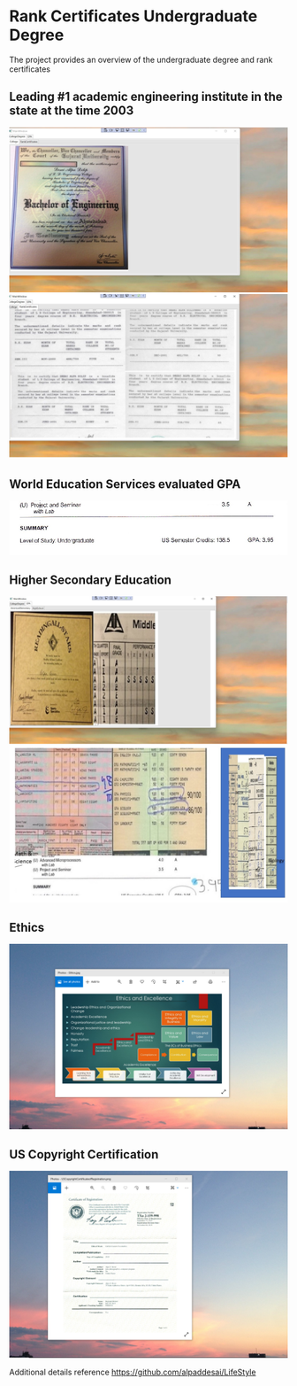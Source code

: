 # Rank Certificates Undergraduate Degree

The project provides an overview of the undergraduate degree and rank certificates

## Leading #1 academic engineering institute in the state at the time 2003
![image](CollegeDegree.jpg)
![image](RankCertificates.jpg)

## World Education Services evaluated GPA
![image](UndergraduateCollege.jpg)

## Higher Secondary Education
![image](AmericanElementary.jpg)
![image](HighSchoolGradesaIndia.jpg)

## Ethics
![image](EthicsandExcellence.png)

## US Copyright Certification
![image](USCopyrightCertificate.png)

Additional details reference https://github.com/alpaddesai/LifeStyle
